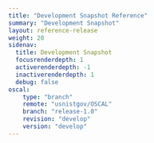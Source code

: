 ```yaml
---
title: "Development Snapshot Reference"
summary: "Development Snapshot"
layout: reference-release
weight: 20
sidenav:
  title: Development Snapshot
  focusrenderdepth: 1
  activerenderdepth: -1
  inactiverenderdepth: 1
  debug: false
oscal:
    type: "branch"
    remote: "usnistgov/OSCAL"
    branch: "release-1.0"
    revision: "develop"
    version: "develop"
---
```

